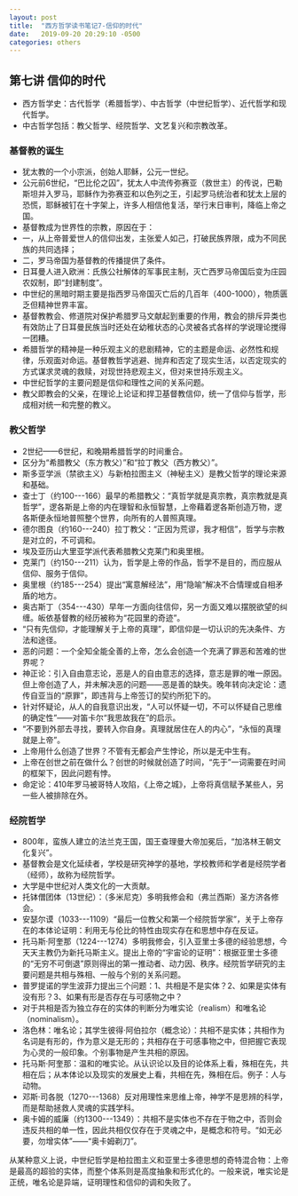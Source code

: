 ```yaml
---
layout: post
title:  "西方哲学读书笔记7-信仰的时代"
date:   2019-09-20 20:29:10 -0500
categories: others
---
```


## 第七讲 信仰的时代

* 西方哲学史：古代哲学（希腊哲学）、中古哲学（中世纪哲学）、近代哲学和现代哲学。  
* 中古哲学包括：教父哲学、经院哲学、文艺复兴和宗教改革。  

### 基督教的诞生

* 犹太教的一个小宗派，创始人耶稣，公元一世纪。  
* 公元前6世纪，“巴比伦之囚”，犹太人中流传弥赛亚（救世主）的传说，巴勒斯坦并入罗马，耶稣作为弥赛亚和以色列之王，引起罗马统治者和犹太上层的恐慌，耶稣被钉在十字架上，许多人相信他复活，举行末日审判，降临上帝之国。  
* 基督教成为世界性的宗教，原因在于：  
* 一，从上帝普爱世人的信仰出发，主张爱人如己，打破民族界限，成为不同民族的共同选择；  
* 二，罗马帝国为基督教的传播提供了条件。  
* 日耳曼人进入欧洲：氏族公社解体的军事民主制，灭亡西罗马帝国后变为庄园农奴制，即“封建制度”。  
* 中世纪的黑暗时期主要是指西罗马帝国灭亡后的几百年（400-1000），物质匮乏但精神世界丰富。  
* 基督教教会、修道院对保护希腊罗马文献起到重要的作用，教会的排斥异类也有效防止了日耳曼民族当时还处在幼稚状态的心灵被各式各样的学说理论搅得一团糟。  
* 希腊哲学的精神是一种乐观主义的悲剧精神，它的主题是命运、必然性和规律，乐观面对命运。基督教哲学逃避、抛弃和否定了现实生活，以否定现实的方式谋求灵魂的救赎，对现世持悲观主义，但对来世持乐观主义。  
* 中世纪哲学的主要问题是信仰和理性之间的关系问题。  
* 教父即教会的父亲，在理论上论证和捍卫基督教信仰，统一了信仰与哲学，形成相对统一和完整的教义。  

### 教父哲学

* 2世纪——6世纪，和晚期希腊哲学的时间重合。  
* 区分为“希腊教父（东方教父）”和“拉丁教父（西方教父）”。  
* 斯多亚学派（禁欲主义）与新柏拉图主义（神秘主义）是教父哲学的理论来源和基础。  
* 查士丁（约100---166）最早的希腊教父：“真哲学就是真宗教，真宗教就是真哲学”，逻各斯是上帝的内在理智和永恒智慧，上帝藉着逻各斯创造万物，逻各斯便永恒地普照整个世界，向所有的人普照真理。  
* 德尔图良（约160---240）拉丁教父：“正因为荒谬，我才相信”，哲学与宗教是对立的，不可调和。  
* 埃及亚历山大里亚学派代表希腊教父克莱门和奥里根。  
* 克莱门（约150---211）认为，哲学是上帝的作品，哲学不是目的，而应服从信仰、服务于信仰。  
* 奥里根（约185---254）提出“寓意解经法”，用“隐喻”解决不合情理或自相矛盾的地方。  
* 奥古斯丁（354---430）早年一方面向往信仰，另一方面又难以摆脱欲望的纠缠。皈依基督教的经历被称为“花园里的奇迹”。  
* “只有先信仰，才能理解关于上帝的真理”，即信仰是一切认识的先决条件、方法和途径。  
* 恶的问题：一个全知全能全善的上帝，怎么会创造一个充满了罪恶和苦难的世界呢？  
* 神正论：引入自由意志论，恶是人的自由意志的选择，意志是罪的唯一原因。但上帝创造了人，并未解决恶的问题——恶是善的缺失。晚年转向决定论：遗传自亚当的“原罪”，即违背与上帝签订的契约所犯下的。  
* 针对怀疑论，从人的自我意识出发，“人可以怀疑一切，不可以怀疑自己思维的确定性”——对笛卡尔“我思故我在”的启示。  
* “不要到外部去寻找，要转入你自身。真理就居住在人的内心”，“永恒的真理就是上帝”。  
* 上帝用什么创造了世界？不管有无都会产生悖论，所以是无中生有。  
* 上帝在创世之前在做什么？创世的时候就创造了时间，“先于”一词需要在时间的框架下，因此问题有悖。  
* 命定论：410年罗马被哥特人攻陷，《上帝之城》，上帝将真信赋予某些人，另一些人被排除在外。  

### 经院哲学

* 800年，蛮族人建立的法兰克王国，国王查理曼大帝加冕后，“加洛林王朝文化复兴”。  
* 基督教会是文化延续者，学校是研究神学的基地，学校教师和学者是经院学者（经师），故称为经院哲学。  
* 大学是中世纪对人类文化的一大贡献。  
* 托钵僧团体（13世纪）：（多米尼克）多明我修会和（弗兰西斯）圣方济各修会。  
* 安瑟尔谟（1033---1109）“最后一位教父和第一个经院哲学家”，关于上帝存在的本体论证明：利用无与伦比的特性由现实存在和思想中存在反证。  
* 托马斯·阿奎那（1224---1274）多明我修会，引入亚里士多德的经验思想，今天天主教仍为新托马斯主义。提出上帝的“宇宙论的证明”：根据亚里士多德的“无穷不可倒退”原则得出的第一推动者、动力因、秩序。经院哲学研究的主要问题是共相与殊相、一般与个别的关系问题。  
* 普罗提诺的学生波菲力提出三个问题：1、共相是不是实体？2、如果是实体有没有形？3、如果有形是否存在与可感物之中？  
* 对于共相是否为独立存在的实体的判断分为唯实论（realism）和唯名论（nominalism）。  
* 洛色林：唯名论；其学生彼得·阿伯拉尔（概念论）：共相不是实体；共相作为名词是有形的，作为意义是无形的；共相存在于可感事物之中，但把握它表现为心灵的一般印象。个别事物是产生共相的原因。  
* 托马斯·阿奎那：温和的唯实论。从认识论以及目的论体系上看，殊相在先，共相在后；从本体论以及现实的发展史上看，共相在先，殊相在后。例子：人与动物。  
* 邓斯·司各脱（1270---1368）反对用理性来思维上帝，神学不是思辨的科学，而是帮助拯救人灵魂的实践学科。  
* 奥卡姆的威廉（约1300---1349）：共相不是实体也不存在于物之中，否则会违反共相的单一性，因此共相仅仅存在于灵魂之中，是概念和符号。“如无必要，勿增实体”——“奥卡姆剃刀”。  

从某种意义上说，中世纪哲学是柏拉图主义和亚里士多德思想的奇特混合物：上帝是最高的超验的实体，而整个体系则是高度抽象和形式化的。一般来说，唯实论是正统，唯名论是异端，证明理性和信仰的调和失败了。  